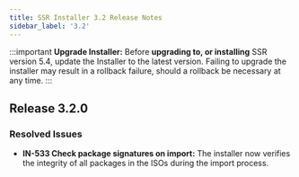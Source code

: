 ```yaml
---
title: SSR Installer 3.2 Release Notes
sidebar_label: '3.2'
---
```


:::important
**Upgrade Installer:** Before **upgrading to, or installing** SSR version 5.4, update the Installer to the latest version. Failing to upgrade the installer may result in a rollback failure, should a rollback be necessary at any time.
:::

## Release 3.2.0

### Resolved Issues

- **IN-533 Check package signatures on import:** The installer now verifies the integrity of all packages in the ISOs during the import process.
